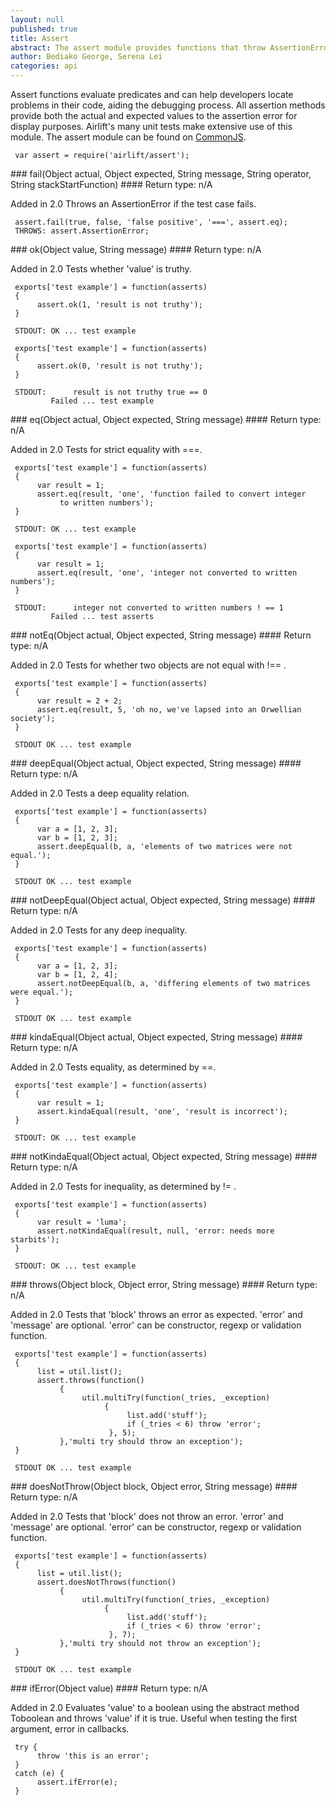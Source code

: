 ```yaml
---
layout: null
published: true
title: Assert
abstract: The assert module provides functions that throw AssertionErrors when particular conditions are not met.
author: Bediako George, Serena Lei
categories: api
---
```


Assert functions evaluate predicates and can help developers locate problems in their code, aiding the debugging process.  All assertion methods provide both the actual and expected values to the assertion error for display purposes. Airlift's many unit tests make extensive use of this module. The assert module can be found on [CommonJS](http://wiki.commonjs.org/wiki/Unit_Testing/1.0).


     var assert = require('airlift/assert');     


<p id="Assert_fail"></p>
### fail(Object actual, Object expected, String message, String operator, String stackStartFunction)
#### Return type:  n/A

<p> <label class="new">Added in 2.0</label>
Throws an AssertionError if the test case fails.
</p>


     assert.fail(true, false, 'false positive', '===', assert.eq);
     THROWS: assert.AssertionError;


<p id="Assert_ok"></p>
### ok(Object value, String message)
#### Return type: n/A

<p> <label class="new">Added in 2.0</label>
Tests whether 'value' is truthy.
</p>


     exports['test example'] = function(asserts)
     {
          assert.ok(1, 'result is not truthy');
     }

     STDOUT: OK ... test example

     exports['test example'] = function(asserts)
     {
          assert.ok(0, 'result is not truthy');
     }

     STDOUT:      result is not truthy true == 0
             Failed ... test example


<p id="Assert_eq"></p>
### eq(Object actual, Object expected, String message)
#### Return type: n/A

<p> <label class="new">Added in 2.0</label>
Tests for strict equality with ===.
</p>


     exports['test example'] = function(asserts)
     {
          var result = 1;
          assert.eq(result, 'one', 'function failed to convert integer
               to written numbers');
     }

     STDOUT: OK ... test example

     exports['test example'] = function(asserts)
     {
          var result = 1;
          assert.eq(result, 'one', 'integer not converted to written numbers');
     }

     STDOUT:      integer not converted to written numbers ! == 1
             Failed ... test asserts


<p id="Assert_notEq"></p>
### notEq(Object actual, Object expected, String message)
#### Return type: n/A

<p> <label class="new">Added in 2.0</label>
Tests for whether two objects are not equal with !== .
</p>


     exports['test example'] = function(asserts)
     {
          var result = 2 + 2;
          assert.eq(result, 5, 'oh no, we've lapsed into an Orwellian society');
     }

     STDOUT OK ... test example


<p id="Assert_deepEqual"></p>
### deepEqual(Object actual, Object expected, String message)
#### Return type: n/A

<p> <label class="new">Added in 2.0</label>
Tests a deep equality relation.
</p>


     exports['test example'] = function(asserts)
     {
          var a = [1, 2, 3];
          var b = [1, 2, 3];
          assert.deepEqual(b, a, 'elements of two matrices were not equal.');
     }

     STDOUT OK ... test example


<p id="Assert_notDeepEqual"></p>
### notDeepEqual(Object actual, Object expected, String message)
#### Return type: n/A

<p> <label class="new">Added in 2.0</label>
Tests for any deep inequality.
</p>


     exports['test example'] = function(asserts)
     {
          var a = [1, 2, 3];
          var b = [1, 2, 4];
          assert.notDeepEqual(b, a, 'differing elements of two matrices were equal.');
     }

     STDOUT OK ... test example



<p id="Assert_kindaEqual"></p>
### kindaEqual(Object actual, Object expected, String message)
#### Return type: n/A

<p> <label class="unstable">Added in 2.0</label>
Tests equality, as determined by ==.
</p>


     exports['test example'] = function(asserts)
     {
          var result = 1;
          assert.kindaEqual(result, 'one', 'result is incorrect');
     }

     STDOUT: OK ... test example

<p id="Assert_notKindaEqual"></p>
### notKindaEqual(Object actual, Object expected, String message)
#### Return type: n/A

<p> <label class="unstable">Added in 2.0</label>
Tests for inequality, as determined by != .
</p>


     exports['test example'] = function(asserts)
     {
          var result = 'luma';
          assert.notKindaEqual(result, null, 'error: needs more starbits');
     }

     STDOUT: OK ... test example


<p id="Assert_throws"></p>
### throws(Object block, Object error, String message)
#### Return type: n/A

<p> <label class="new">Added in 2.0</label>
Tests that 'block' throws an error as expected. 'error' and 'message' are optional. 'error' can be constructor, regexp or validation function.
</p>


     exports['test example'] = function(asserts)
     {
          list = util.list();
          assert.throws(function()
               {
                    util.multiTry(function(_tries, _exception)
                         {
                              list.add('stuff');
                              if (_tries < 6) throw 'error';
                          }, 5);
               },'multi try should throw an exception');
     }

     STDOUT OK ... test example



<p id="Assert_doesNotThrow"></p>
### doesNotThrow(Object block, Object error, String message)
#### Return type: n/A

<p> <label class="new">Added in 2.0</label>
Tests that 'block' does not throw an error. 'error' and 'message' are optional. 'error' can be constructor, regexp or validation function.
</p>


     exports['test example'] = function(asserts)
     {
          list = util.list();
          assert.doesNotThrows(function()
               {
                    util.multiTry(function(_tries, _exception)
                         {
                              list.add('stuff');
                              if (_tries < 6) throw 'error';
                          }, 7);
               },'multi try should not throw an exception');
     }

     STDOUT OK ... test example


<p id="Assert_ifError"></p>
### ifError(Object value)
#### Return type: n/A

<p> <label class="new">Added in 2.0</label>
Evaluates 'value' to a boolean using the abstract method Toboolean and throws 'value' if it is true. Useful when testing the first argument, error in callbacks.
</p>


     try {
          throw 'this is an error';
     }
     catch (e) {
          assert.ifError(e);
     }








